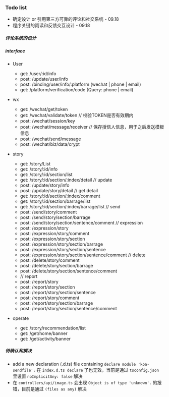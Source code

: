 ### Todo list
  - 确定设计 or 引用第三方可靠的评论和社交系统 - 09.18
  - 程序关键的阅读和反馈交互设计 - 09.18
##### 评论系统的设计

##### interface
- User
  - get:  /user/:id/info
  - post: /update/user/info
  - post: /binding/user/info/:platform (wechat | phone | email)
  - get:  /platform/verification/code (Query: phone | email)

- wx
  - get:  /wechat/get/token
  - get:  /wechat/validate/token // 校验TOKEN是否有效期内
  - post: /wechat/session/key
  - post: /wechat/message/receiver // 保存授信人信息，用于之后发送模板信息
  - post: /wechat/send/message
  - post: /wechat/biz/data/crypt

- story
  - get:  /story/List
  - get:  /story/:id/info
  - get:  /story/:id/section/list
  - get:  /story/:id/section/:index/detail
  // update
  - post: /update/story/info
  - post: /update/story/detail
  // get detail
  - get:  /story/:id/section/:index/comment
  - get:  /story/:id/section/barrage/list
  - get:  /story/:id/section/:index/barrage/list
  // send
  - post: /send/story/comment
  - post: /send/story/section/barrage
  - post: /send/story/section/sentence/comment
  // expression
  - post: /expression/story
  - post: /expression/story/comment
  - post: /expression/story/section
  - post: /expression/story/section/barrage
  - post: /expression/story/section/sentence
  - post: /expression/story/section/sentence/comment
  // delete
  - post: /delete/story/comment
  - post: /delete/story/section/barrage
  - post: /delete/story/section/sentence/comment
  - // report
  - post: /report/story
  - post: /report/story/section
  - post: /report/story/section/sentence
  - post: /report/story/comment
  - post: /report/story/section/barrage
  - post: /report/story/section/sentence/comment
- operate
  - get:  /story/recommendation/list
  - get:  /get/home/banner
  - get:  /get/activity/banner
  
##### 待确认和解决
- add a new declaration (.d.ts) file containing `declare module 'koa-sendfile';`
  在 `index.d.ts declare` 了也无效，当前是通过 `tsconfig.json` 里设置 `noImplicitAny: false` 解决
- 在 `controllers/api/image.ts` 会出现 `Object is of type 'unknown'.` 的报错，目前是通过 `(files as any)` 解决